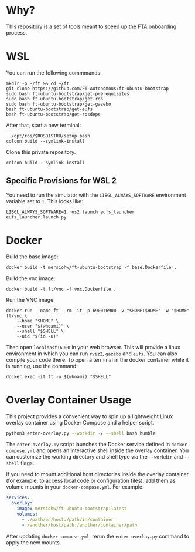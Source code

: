 # Why?

This repository is a set of tools meant to speed up the FTA onboarding process.

# WSL


You can run the following commmands:

```
mkdir -p ~/ft && cd ~/ft
git clone https://github.com/FT-Autonomous/ft-ubuntu-bootstrap
sudo bash ft-ubuntu-bootstrap/get-prerequisites
sudo bash ft-ubuntu-bootstrap/get-ros
sudo bash ft-ubuntu-bootstrap/get-gazebo
bash ft-ubuntu-bootstrap/get-eufs
bash ft-ubuntu-bootstrap/get-rosdeps
```

After that, start a new terminal:

```
. /opt/ros/$ROSDISTRO/setup.bash
colcon build --symlink-install
```

Clone this private repository.

```
colcon build --symlink-install
```

## Specific Provisions for WSL 2

You need to run the simulator with the `LIBGL_ALWAYS_SOFTWARE` environment variable set to `1`.
This looks like:

```
LIBGL_ALWAYS_SOFTWARE=1 ros2 launch eufs_launcher eufs_launcher.launch.py
```

# Docker

Build the base image:

```
docker build -t mersiohw/ft-ubuntu-bootstrap -f base.Dockerfile .
```

Build the vnc image:

```
docker build -t ft/vnc -f vnc.Dockerfile .
```

Run the VNC image:

```
docker run --name ft --rm -it -p 6900:6900 -v "$HOME:$HOME" -w "$HOME" ft/vnc \
    --home "$HOME" \
    --user "$(whoami)" \
    --shell "$SHELL" \
    --uid "$(id -u)"
```

Then open `localhost:6900` in your web browser.
This will provide a linux environment in which you can run `rviz2`, `gazebo` and `eufs`.
You can also compile your code there.
To open a terminal in the docker container while it is running, use the command:

```
docker exec -it ft -u $(whoami) "$SHELL"
```

# Overlay Container Usage

This project provides a convenient way to spin up a lightweight Linux overlay container using Docker Compose and a helper script.

```bash
python3 enter-overlay.py --workdir ~/ --shell bash humble
```

The `enter-overlay.py` script launches the Docker service defined in `docker-compose.yml` and opens an interactive shell inside the overlay container. You can customize the working directory and shell type via the `--workdir` and `--shell` flags.

If you need to mount additional host directories inside the overlay container (for example, to access local code or configuration files), add them as volume mounts in your `docker-compose.yml`. For example:

```yaml
services:
  overlay:
    image: mersiohw/ft-ubuntu-bootstrap:latest
    volumes:
      - ./path/on/host:/path/in/container
      - /another/host/path:/another/container/path
```

After updating `docker-compose.yml`, rerun the `enter-overlay.py` command to apply the new mounts.

